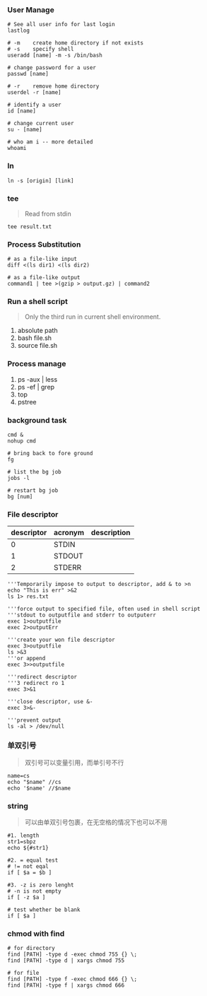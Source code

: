 ### User Manage  
```shell
# See all user info for last login
lastlog

# -m    create home directory if not exists  
# -s    specify shell  
useradd [name] -m -s /bin/bash

# change password for a user  
passwd [name]

# -r    remove home directory  
userdel -r [name]

# identify a user  
id [name]

# change current user
su - [name]

# who am i -- more detailed
whoami
```

### ln  
```shell
ln -s [origin] [link]
```

### tee  
> Read from stdin  
```shell
tee result.txt
```

### Process Substitution
```shell
# as a file-like input
diff <(ls dir1) <(ls dir2)

# as a file-like output
command1 | tee >(gzip > output.gz) | command2
```


### Run a shell script
> Only the third run in current shell environment.  
1. absolute path  
2. bash file.sh
3. source file.sh

### Process manage  
1. ps -aux | less
2. ps -ef | grep  
3. top
4. pstree  

### background task
```shell
cmd &
nohup cmd

# bring back to fore ground
fg

# list the bg job
jobs -l

# restart bg job
bg [num]
```

### File descriptor  
|descriptor|acronym|description|
|:----|:-----|:------|
|0|STDIN||
|1|STDOUT||
|2|STDERR||
```shell
'''Temporarily impose to output to descriptor, add & to >n
echo "This is err" >&2
ls 1> res.txt

'''force output to specified file, often used in shell script
'''stdout to outputfile and stderr to outputerr
exec 1>outputfile
exec 2>outputErr

'''create your won file descriptor
exec 3>outputfile
ls >&3
'''or append
exec 3>>outputfile

'''redirect descriptor
'''3 redirect ro 1
exec 3>&1

'''close descriptor, use &-
exec 3>&-

'''prevent output
ls -al > /dev/null
```

### 单双引号
> 双引号可以变量引用，而单引号不行
```
name=cs
echo "$name" //cs
echo '$name' //$name
```

### string
> 可以由单双引号包裹，在无空格的情况下也可以不用
```
#1. length
str1=sbpz
echo ${#str1}

#2. = equal test
# != not eqal
if [ $a = $b ]

#3. -z is zero lenght
# -n is not empty
if [ -z $a ]

# test whether be blank
if [ $a ]
```

### chmod with find
```shell
# for directory
find [PATH] -type d -exec chmod 755 {} \;
find [PATH] -type d | xargs chmod 755

# for file
find [PATH] -type f -exec chmod 666 {} \;
find [PATH] -type f | xargs chmod 666 
```


